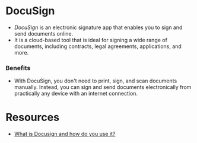 # DocuSign
- _DocuSign_ is an electronic signature app that enables you to sign and send documents online.
- It is a cloud-based tool that is ideal for signing a wide range of documents, including contracts, legal agreements, applications, and more.

### Benefits
- With DocuSign, you don't need to print, sign, and scan documents manually. Instead, you can sign and send documents electronically from practically any device with an internet connection.

# Resources
- [What is Docusign and how do you use it?](https://ifttt.com/explore/business/what-is-docusign)